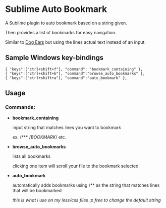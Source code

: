 

# Sublime Auto Bookmark

A Sublime plugin to auto bookmark based on a string given.

Then provides a list of bookmarks for easy navigation.

Similar to [Dog Ears](https://github.com/skyronic/DogEars) but using the lines actual text instead of an input.


## Sample Windows key-bindings 

	{ "keys":["ctrl+shift+f"], "command": "bookmark_containing" },
	{ "keys":["ctrl+shift+b"], "command":"browse_auto_bookmarks" },
	{ "keys":["ctrl+shift+a"], "command":"auto_bookmark" },

## Usage

### Commands:

+ 	**bookmark_containing** 
	
	input string that matches lines you want to bookmark

	ex. /***
		/*BOOKMARK*/
		etc.

+ 	**browse\_auto\_bookmarks** 

	lists all bookmarks
	
	clicking one item will scroll your file to the bookmark selected

+	**auto_bookmark** 
	
	automatically adds bookmarks using /** as the string that matches lines that will be bookmarked

	*this is what i use on my less/css files :p free to change the default string*

